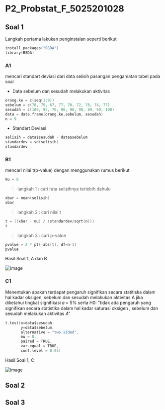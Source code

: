 # P2_Probstat_F_5025201028

## Soal 1

Langkah pertama lakukan penginstalan seperti berikut
```C
install.packages("BSDA")
library(BSDA)
```

### A1
mencari standart deviasi dari data selisih pasangan pengamatan tabel pada soal

* Data sebelum dan sesudah melakukan aktivitas
```C
orang.ke = c(seq(1:9))
sebelum = c(78, 75, 67, 77, 70, 72, 78, 74, 77)
sesudah = c(100, 95, 70, 90, 90, 90, 89, 90, 100)
data = data.frame(orang.ke,sebelum, sesudah)
n = 9
```

* Standart Deviasi
```C
selisih = data$sesudah - data$sebelum
standardev = sd(selisih)
standardev
```

### B1
mencari nilai t(p-value) dengan menggunakan rumus berikut
```c
mu = 0
```

> langkah 1 : cari rata selisihnya terlebih dahulu
```C
xbar = mean(selisih)
xbar
```

> langkah 2 : cari nilai t
```C
t = ((xbar - mu) / (standardev/sqrt(n)))
t
```

> langkah 3 : cari p-value
```C
pvalue = 2 * pt(-abs(t), df=n-1)
pvalue
```

Hasil Soal 1, A dan B

![image](https://user-images.githubusercontent.com/90663373/170871687-795cf972-26bc-4a00-9046-b523a58c386b.png)

### C1
Menentukan apakah terdapat pengaruh signifikan secara statitiska dalam hal kadar oksigen, sebelum dan sesudah melakukan aktivitas A jika diketahui tingkat signifikasi 𝛼 = 5% serta H0: "tidak ada pengaruh yang signifikan secara statistika dalam hal kadar saturasi oksigen , sebelum dan sesudah melakukan aktivitas 𝐴"

```C
t.test(x=data$sesudah, 
       y=data$sebelum,
       alternative = "two.sided", 
       mu = 0, 
       paired = TRUE, 
       var.equal = TRUE, 
       conf.level = 0.95)
```

Hasil Soal 1, C

![image](https://user-images.githubusercontent.com/90663373/170871864-65f8a72b-dee6-4f3d-b591-13d883ed5dcf.png)

## Soal 2
## Soal 3
